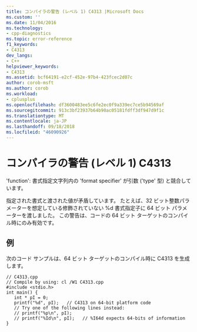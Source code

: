 ```yaml
---
title: コンパイラの警告 (レベル 1) C4313 |Microsoft Docs
ms.custom: ''
ms.date: 11/04/2016
ms.technology:
- cpp-diagnostics
ms.topic: error-reference
f1_keywords:
- C4313
dev_langs:
- C++
helpviewer_keywords:
- C4313
ms.assetid: bcf64191-e2cf-452e-97b4-423fcec2d07c
author: corob-msft
ms.author: corob
ms.workload:
- cplusplus
ms.openlocfilehash: df3600483ee5c6fe2ec0f9a339ec7ce5b94569af
ms.sourcegitcommit: 913c3bf23937b64b90ac05181fdff3df947d9f1c
ms.translationtype: MT
ms.contentlocale: ja-JP
ms.lasthandoff: 09/18/2018
ms.locfileid: "46090926"
---
```

# <a name="compiler-warning-level-1-c4313"></a>コンパイラの警告 (レベル 1) C4313

'function': 書式指定文字列内の 'format specifier' が引数 ('type' 型) と競合しています。

指定された書式と渡された値が矛盾しています。 たとえば、32 ビット整数パラメーターを想定している修飾されていない %d 書式指定子に 64 ビット パラメーターを渡しました。 この警告は、コードの 64 ビット ターゲットのコンパイル時にのみ有効です。

## <a name="example"></a>例

次のコード サンプルは、64 ビット ターゲットのコンパイル時に C4313 を生成します。

```
// C4313.cpp
// Compile by using: cl /W1 C4313.cpp
#include <stdio.h>
int main() {
   int * pI = 0;
   printf("%d", pI);   // C4313 on 64-bit platform code
   // Try one of the following lines instead:
   // printf("%p\n", pI);
   // printf("%Id\n", pI);   // %I64d expects 64-bits of information
}
```